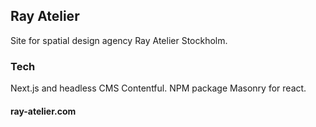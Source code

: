 ## Ray Atelier

Site for spatial design agency Ray Atelier Stockholm. 

### Tech

Next.js and headless CMS Contentful. NPM package Masonry for react.

#### ray-atelier.com
